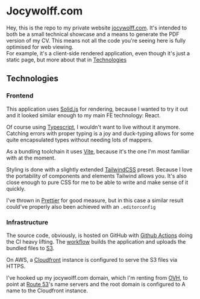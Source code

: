 # Jocywolff.com

Hey, this is the repo to my private website [jocywolff.com](https://jocywolff.com). It's intended to both be a small
technical showcase and a means to generate the PDF version of my CV. This means not all the code you're seeing here is
fully optimised for web viewing.  
For example, it's a client-side rendered application, even though it's just a static page, but more about that
in [Technologies](#technologies)

## Technologies

### Frontend

This application uses [Solid.js](https://www.solidjs.com/) for rendering, because I wanted to try it out and it looked
similar enough to my main FE technology: React.

Of course using [Typescript](https://www.typescriptlang.org/), I wouldn't want to live without it anymore. Catching
errors with proper typing is a joy and duck-typing allows for some quite encapsulated types without needing lots of
mappers.

As a bundling toolchain it uses [Vite](https://vitejs.dev/), because it's the one I'm most familiar with at the moment.

Styling is done with a slightly extended [TailwindCSS](https://tailwindcss.com/) preset. Because I love the portability
of components and elements Tailwind allows you. It's also close enough to pure CSS for me to be able to write and make
sense of it quickly.

I've thrown in [Prettier](https://prettier.io/) for good measure, but in this case a similar result could've properly
also been achieved with
an `.editorconfig`

### Infrastructure

The source code, obviously, is hosted on GitHub with [Github Actions](https://github.com/features/actions) doing the CI
heavy lifting. The [workflow](./.github/workflows/deploy.yml) builds the application and uploads the bundled files
to [S3](https://aws.amazon.com/de/s3/).

On AWS, a [Cloudfront](https://aws.amazon.com/de/cloudfront/) instance is configured to serve the S3 files via HTTPS.

I've hooked up my jocywolff.com domain, which I'm renting from [OVH](https://www.ovhcloud.com), to point
at [Route 53](https://aws.amazon.com/route53/)'s name servers and the root domain is configured to A name to the
Cloudfront instance.